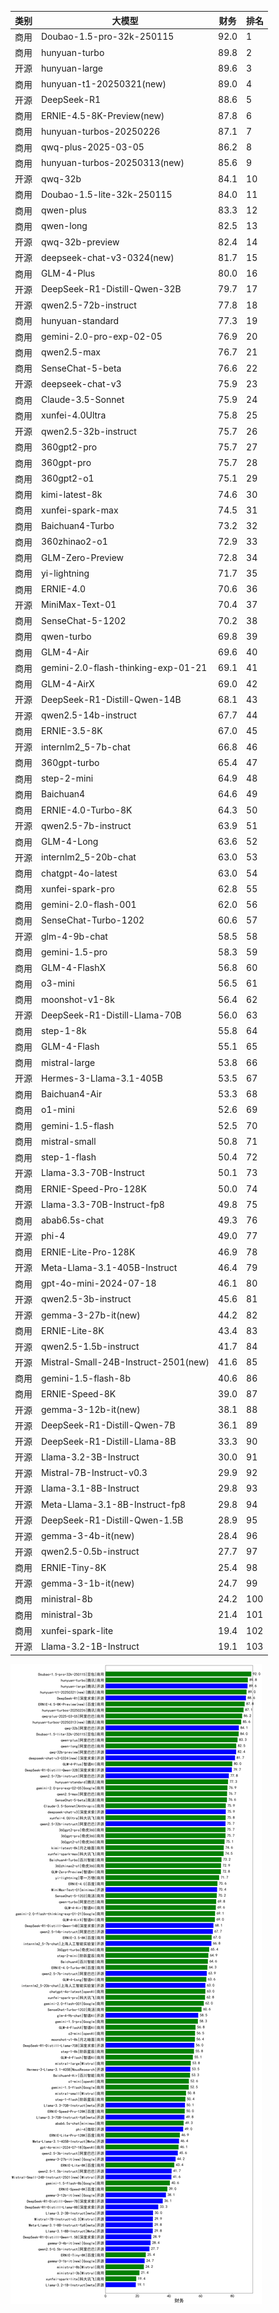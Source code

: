
| 类别 | 大模型                         | 财务 | 排名 |
|-----|------------------------------|---------|----|
|商用|Doubao-1.5-pro-32k-250115|92.0|1|
|商用|hunyuan-turbo|89.8|2|
|开源|hunyuan-large|89.6|3|
|商用|hunyuan-t1-20250321(new)|89.0|4|
|开源|DeepSeek-R1|88.6|5|
|商用|ERNIE-4.5-8K-Preview(new)|87.8|6|
|商用|hunyuan-turbos-20250226|87.1|7|
|商用|qwq-plus-2025-03-05|86.2|8|
|商用|hunyuan-turbos-20250313(new)|85.6|9|
|开源|qwq-32b|84.1|10|
|商用|Doubao-1.5-lite-32k-250115|84.0|11|
|商用|qwen-plus|83.3|12|
|商用|qwen-long|82.5|13|
|开源|qwq-32b-preview|82.4|14|
|开源|deepseek-chat-v3-0324(new)|81.7|15|
|商用|GLM-4-Plus|80.0|16|
|开源|DeepSeek-R1-Distill-Qwen-32B|79.7|17|
|开源|qwen2.5-72b-instruct|77.8|18|
|商用|hunyuan-standard|77.3|19|
|商用|gemini-2.0-pro-exp-02-05|76.9|20|
|商用|qwen2.5-max|76.7|21|
|商用|SenseChat-5-beta|76.6|22|
|开源|deepseek-chat-v3|75.9|23|
|商用|Claude-3.5-Sonnet|75.9|24|
|商用|xunfei-4.0Ultra|75.8|25|
|开源|qwen2.5-32b-instruct|75.7|26|
|商用|360gpt2-pro|75.7|27|
|商用|360gpt-pro|75.7|28|
|商用|360gpt2-o1|75.1|29|
|商用|kimi-latest-8k|74.6|30|
|商用|xunfei-spark-max|74.5|31|
|商用|Baichuan4-Turbo|73.2|32|
|商用|360zhinao2-o1|72.9|33|
|商用|GLM-Zero-Preview|72.8|34|
|商用|yi-lightning|71.7|35|
|商用|ERNIE-4.0|70.6|36|
|开源|MiniMax-Text-01|70.4|37|
|商用|SenseChat-5-1202|70.2|38|
|商用|qwen-turbo|69.8|39|
|商用|GLM-4-Air|69.6|40|
|商用|gemini-2.0-flash-thinking-exp-01-21|69.1|41|
|商用|GLM-4-AirX|69.0|42|
|开源|DeepSeek-R1-Distill-Qwen-14B|68.1|43|
|开源|qwen2.5-14b-instruct|67.7|44|
|商用|ERNIE-3.5-8K|67.0|45|
|开源|internlm2_5-7b-chat|66.8|46|
|商用|360gpt-turbo|65.4|47|
|商用|step-2-mini|64.9|48|
|商用|Baichuan4|64.6|49|
|商用|ERNIE-4.0-Turbo-8K|64.3|50|
|开源|qwen2.5-7b-instruct|63.9|51|
|商用|GLM-4-Long|63.6|52|
|开源|internlm2_5-20b-chat|63.0|53|
|商用|chatgpt-4o-latest|63.0|54|
|商用|xunfei-spark-pro|62.8|55|
|商用|gemini-2.0-flash-001|62.0|56|
|商用|SenseChat-Turbo-1202|60.6|57|
|开源|glm-4-9b-chat|58.5|58|
|商用|gemini-1.5-pro|58.3|59|
|商用|GLM-4-FlashX|56.8|60|
|商用|o3-mini|56.5|61|
|商用|moonshot-v1-8k|56.4|62|
|开源|DeepSeek-R1-Distill-Llama-70B|56.0|63|
|商用|step-1-8k|55.8|64|
|商用|GLM-4-Flash|55.1|65|
|商用|mistral-large|53.8|66|
|开源|Hermes-3-Llama-3.1-405B|53.5|67|
|商用|Baichuan4-Air|53.3|68|
|商用|o1-mini|52.6|69|
|商用|gemini-1.5-flash|52.5|70|
|商用|mistral-small|50.8|71|
|商用|step-1-flash|50.4|72|
|开源|Llama-3.3-70B-Instruct|50.1|73|
|商用|ERNIE-Speed-Pro-128K|50.0|74|
|开源|Llama-3.3-70B-Instruct-fp8|49.8|75|
|商用|abab6.5s-chat|49.3|76|
|开源|phi-4|49.0|77|
|商用|ERNIE-Lite-Pro-128K|46.9|78|
|开源|Meta-Llama-3.1-405B-Instruct|46.4|79|
|商用|gpt-4o-mini-2024-07-18|46.1|80|
|开源|qwen2.5-3b-instruct|45.6|81|
|开源|gemma-3-27b-it(new)|44.2|82|
|商用|ERNIE-Lite-8K|43.4|83|
|开源|qwen2.5-1.5b-instruct|41.7|84|
|开源|Mistral-Small-24B-Instruct-2501(new)|41.6|85|
|商用|gemini-1.5-flash-8b|40.6|86|
|商用|ERNIE-Speed-8K|39.0|87|
|开源|gemma-3-12b-it(new)|38.1|88|
|开源|DeepSeek-R1-Distill-Qwen-7B|36.1|89|
|开源|DeepSeek-R1-Distill-Llama-8B|33.3|90|
|开源|Llama-3.2-3B-Instruct|30.0|91|
|开源|Mistral-7B-Instruct-v0.3|29.9|92|
|开源|Llama-3.1-8B-Instruct|29.8|93|
|开源|Meta-Llama-3.1-8B-Instruct-fp8|29.8|94|
|开源|DeepSeek-R1-Distill-Qwen-1.5B|28.9|95|
|开源|gemma-3-4b-it(new)|28.4|96|
|开源|qwen2.5-0.5b-instruct|27.7|97|
|商用|ERNIE-Tiny-8K|25.4|98|
|开源|gemma-3-1b-it(new)|24.7|99|
|商用|ministral-8b|24.2|100|
|商用|ministral-3b|21.4|101|
|商用|xunfei-spark-lite|19.4|102|
|开源|Llama-3.2-1B-Instruct|19.1|103|


![lin](../pic/财务.png)
